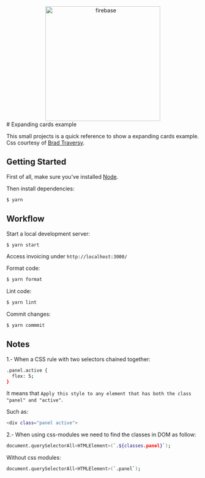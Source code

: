 <div align="center" >
  <img src="social.png" alt="firebase" title="firebase" width="300px" />
</div>
# Expanding cards example

This small projects is a quick reference to show a expanding cards example. Css courtesy of [Brad Traversy](https://github.com/bradtraversy).

## Getting Started

First of all, make sure you&#39;ve installed [Node](https://nodejs.org).

Then install dependencies:

```bash
$ yarn
```

## Workflow

Start a local development server:

```bash
$ yarn start
```

Access invoicing under `http://localhost:3000/`

Format code:

```bash
$ yarn format
```

Lint code:

```bash
$ yarn lint
```

Commit changes:

```bash
$ yarn commmit
```

## Notes

1.- When a CSS rule with two selectors chained together:

```bash
.panel.active {
  flex: 5;
}
```

It means that `Apply this style to any element that has both the class "panel" and "active"`.

Such as:

```bash
<div class="panel active">
```

2.- When using css-modules we need to find the classes in DOM as follow:

```bash
document.querySelectorAll<HTMLElement>(`.${classes.panel}`);
```

Without css modules:

```bash
document.querySelectorAll<HTMLElement>(`.panel`);
```
